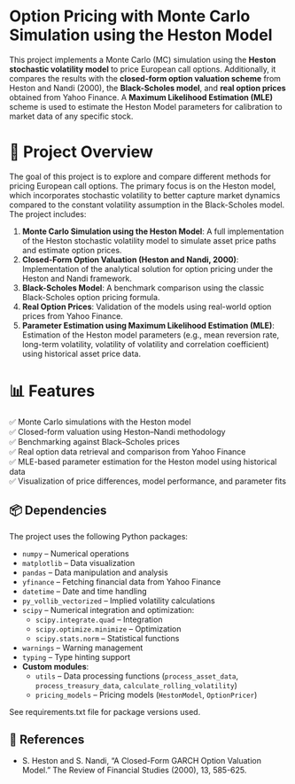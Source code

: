 # **Option Pricing with Monte Carlo Simulation using the Heston Model**
This project implements a Monte Carlo (MC) simulation using the **Heston stochastic volatility model** to price European call options. Additionally, it compares the results with the **closed-form option valuation scheme** from Heston and Nandi (2000), the **Black-Scholes model**, and **real option prices** obtained from Yahoo Finance.
A **Maximum Likelihood Estimation (MLE)** scheme is used to estimate the Heston Model parameters for calibration to market data of any specific stock.

# 🚀 **Project Overview**
The goal of this project is to explore and compare different methods for pricing European call options. The primary focus is on the Heston model, which incorporates stochastic volatility to better capture market dynamics compared to the constant volatility assumption in the Black-Scholes model. The project includes:

1. **Monte Carlo Simulation using the Heston Model**: A full implementation of the Heston stochastic volatility model to simulate asset price paths and estimate option prices.
2. **Closed-Form Option Valuation (Heston and Nandi, 2000)**: Implementation of the analytical solution for option pricing under the Heston and Nandi framework.
3. **Black-Scholes Model**: A benchmark comparison using the classic Black-Scholes option pricing formula.
4. **Real Option Prices**: Validation of the models using real-world option prices from Yahoo Finance.
5. **Parameter Estimation using Maximum Likelihood Estimation (MLE)**: Estimation of the Heston model parameters (e.g., mean reversion rate, long-term volatility, volatility of volatility and correlation coefficient) using historical asset price data.

# 📊 **Features**
✅ Monte Carlo simulations with the Heston model  
✅ Closed-form valuation using Heston–Nandi methodology  
✅ Benchmarking against Black–Scholes prices  
✅ Real option data retrieval and comparison from Yahoo Finance  
✅ MLE-based parameter estimation for the Heston model using historical data  
✅ Visualization of price differences, model performance, and parameter fits  

## 📦 **Dependencies**  
The project uses the following Python packages:  

- `numpy` – Numerical operations  
- `matplotlib` – Data visualization  
- `pandas` – Data manipulation and analysis  
- `yfinance` – Fetching financial data from Yahoo Finance  
- `datetime` – Date and time handling  
- `py_vollib_vectorized` – Implied volatility calculations  
- `scipy` – Numerical integration and optimization:  
  - `scipy.integrate.quad` – Integration  
  - `scipy.optimize.minimize` – Optimization  
  - `scipy.stats.norm` – Statistical functions  
- `warnings` – Warning management  
- `typing` – Type hinting support  
- **Custom modules**:  
  - `utils` – Data processing functions (`process_asset_data`, `process_treasury_data`, `calculate_rolling_volatility`)  
  - `pricing_models` – Pricing models (`HestonModel`, `OptionPricer`)

See requirements.txt file for package versions used.

## 📝 **References**  
- S. Heston and S. Nandi, “A Closed-Form GARCH Option Valuation Model.” The Review of Financial Studies (2000), 13, 585-625.